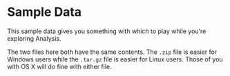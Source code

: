 # Sample Data
This sample data gives you something with 
which to play while you're exploring Analysis.

The two files here both have the same contents. The `.zip` file
is easier for Windows users while the `.tar.gz` file is easier
for Linux users. Those of you with OS X will do fine with either
file.

